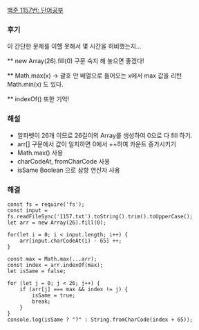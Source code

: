 [백준 1157번: 단어공부](https://www.acmicpc.net/problem/1157)

### 후기
이 간단한 문제를 이핼 못해서 몇 시간을 허비했는지...  

** new Array(26).fill(0) 구문 숙지 해 놓으면 좋겠다!  

** Math.max(x) -> 괄호 안 배열으로 들어오는 x에서 max 값을 리턴  
Math.min(x) 도 있다.  

** indexOf() 또한 기억!

### 해설
- 알파벳이 26개 이므로 26길이의 Array를 생성하여 0으로 다 fill 하기.  
- arr[] 구문에서 값이 일치하면 0에서 ++하여 카운트 증가시키기
- Math.max() 사용
- charCodeAt, fromCharCode 사용
- isSame Boolean 으로 삼항 연산자 사용

### 해결
```
const fs = require('fs');
const input = fs.readFileSync('1157.txt').toString().trim().toUpperCase();
let arr = new Array(26).fill(0);

for(let i = 0; i < input.length; i++) {
    arr[input.charCodeAt(i) - 65] ++;
}

const max = Math.max(...arr);
const index = arr.indexOf(max);
let isSame = false;

for (let j = 0; j < 26; j++) {
    if (arr[j] === max && index != j) {
        isSame = true;
        break;
    }
}
console.log(isSame ? "?" : String.fromCharCode(index + 65));
```
